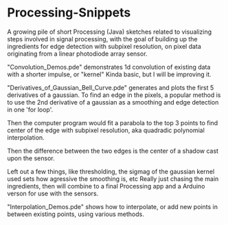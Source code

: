 # Processing-Snippets
A growing pile of short Processing (Java) sketches related to visualizing steps involved in signal processing, with the goal of building up the ingredients for edge detection with subpixel resolution, on pixel data originating from a linear photodiode array sensor.

"Convolution_Demos.pde" demonstrates 1d convolution of existing data with a shorter impulse, or "kernel"
Kinda basic, but I will be improving it.

"Derivatives_of_Gaussian_Bell_Curve.pde" generates and plots the first 5 derivatives of a gaussian.
To find an edge in the pixels, a popular method is to use the 2nd derivative of a gaussian as a smoothing and edge detection 
in one 'for loop'.  

Then the computer program would fit a parabola to the top 3 points to find center of the edge with subpixel resolution, aka quadradic polynomial interpolation.

Then the difference between the two edges is the center of a shadow cast upon the sensor.

Left out a few things, like thresholding, the sigmag of the gaussian kernel used sets how agressive the smoothing is, etc
Really just chasing the main ingredients, then will combine to a final Processing app and a Arduino verson for use with
the sensors.

"Interpolation_Demos.pde" shows how to interpolate, or add new points in between existing points, using various methods.


